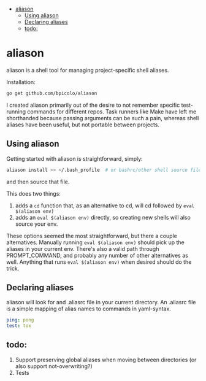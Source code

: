 - [aliason](#aliason)
  - [Using aliason](#using-aliason)
  - [Declaring aliases](#declaring-aliases)
  - [todo:](#todo:)

# aliason
aliason is a shell tool for managing project-specific shell aliases.

Installation:
```bash
go get github.com/bpicolo/aliason
```

I created aliason primarily out of the desire to not remember specific test-running
commands for different repos. Task runners like Make have left
me shorthanded because passing arguments can be such a pain, whereas shell aliases
have been useful, but not portable between projects.


## Using aliason
Getting started with aliason is straightforward, simply:

```bash
aliason install >> ~/.bash_profile  # or bashrc/other shell source file of choice
```

and then source that file.

This does two things:
1. adds a `cd` function that, as an alternative to cd, will cd followed by `eval $(aliason env)`
2. adds an `eval $(aliason env)` directly, so creating new shells will also source your env.

These options seemed the most straightforward, but there a couple alternatives. Manually
running `eval $(aliason env)` should pick up the aliases in your current env. There's also
a valid path through PROMPT_COMMAND, and probably any number of other alternatives as well.
Anything that runs `eval $(aliason env)` when desired should do the trick.

## Declaring aliases
aliason will look for and .aliasrc file in your current directory. An .aliasrc file is a
simple mapping of alias names to commands in yaml-syntax.

```yaml
ping: pong
test: tox
```

## todo:
1. Support preserving global aliases when moving between directories (or also support not-overwriting?)
2. Tests
